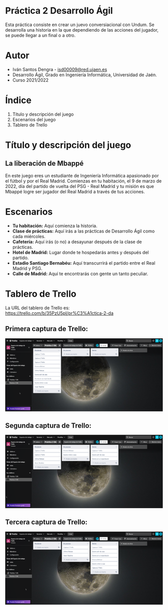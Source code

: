 # Práctica 2 Desarrollo Ágil
Esta práctica consiste en crear un juevo conversiacional con Undum. Se desarrolla una historia en la que dependiendo de las acciones del jugador, se puede llegar a un final o a otro.

# Autor
* Iván Santos Dengra - isd00009@red.ujaen.es
* Desarrollo Ágil, Grado en Ingeniería Informática, Universidad de Jaén.
* Curso 2021/2022

# Índice

 1. Título y descripción del juego
 2. Escenarios del juego
 3. Tablero de Trello


# Título y descripción del juego 

##  La liberación de Mbappé
En este juego eres un estudiante de Ingeniería Informática apasionado por el fútbol y por el Real Madrid. Comienzas en tu habitación, el 9 de marzo de 2022, día del partido de vuelta del PSG - Real Madrid y tu misión es que Mbappé logre ser jugador del Real Madrid a través de tus acciones.

# Escenarios

 - **Tu habitación:** Aquí comienza la historia. 
 - **Clase de prácticas:** Aquí irás a las prácticas de Desarrollo Ágil como cada miércoles.
 - **Cafetería:** Aquí irás (o no) a desayunar después de la clase de prácticas.
 - **Hotel de Madrid:** Lugar donde te hospedarás antes y después del partido.
 - **Estadio Santiago Bernabéu:** Aquí transcurrirá el partido entre el Real Madrid y PSG.
 - **Calle de Madrid:** Aquí te encontrarás con gente un tanto peculiar.

# Tablero de Trello

La URL del tablero de Trello es: https://trello.com/b/35PzU5pI/pr%C3%A1ctica-2-da

## Primera captura de Trello:
 <img src="https://github.com/UJA-Desarrollo-Agil/d-agil-2021-2022-practica-2-isd00009/blob/master/games/media/img/Captura%201.png" style="max-width: 100%;">
 
## Segunda captura de Trello:
<img src="https://github.com/UJA-Desarrollo-Agil/d-agil-2021-2022-practica-2-isd00009/blob/master/games/media/img/Captura%202.png" style="max-width: 100%;">

## Tercera captura de Trello:
 <img src="https://github.com/UJA-Desarrollo-Agil/d-agil-2021-2022-practica-2-isd00009/blob/master/games/media/img/Captura%203.png" alt="cap1" style="max-width: 100%;">
